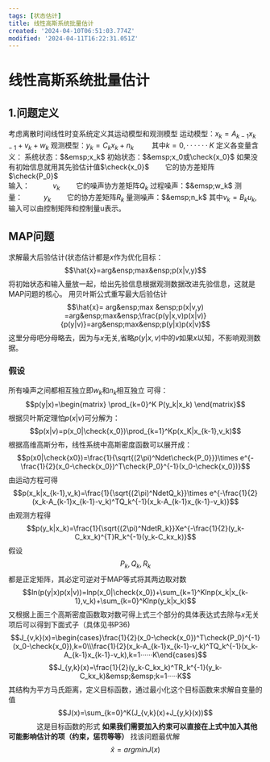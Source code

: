 ```yaml
---
tags: [状态估计]
title: 线性高斯系统批量估计
created: '2024-04-10T06:51:03.774Z'
modified: '2024-04-11T16:22:31.051Z'
---
```


# 线性高斯系统批量估计
## 1.问题定义
考虑离散时间线性时变系统定义其运动模型和观测模型
运动模型：$x_{k}= A_{k-1}x_{k-1}+v_{k}+w_{k}$
观测模型：$y_{k}=C_{k}x_{k}+n_{k}$ &emsp; &emsp;其中$k=0,······K$
定义各变量含义：
系统状态：$&emsp;x_k$
初始状态：$&emsp;x_0或\check{x_0}$ 如果没有初始信息就用其先验估计值$\check{x_0}$    &emsp;&emsp;它的协方差矩阵$\check{P_0}$           
输入：   &emsp;&emsp;&emsp;$v_k$      &emsp;&emsp;它的噪声协方差矩阵$Q_k$
过程噪声：$&emsp;w_k$
测量：&emsp;&emsp;&emsp;$y_k$        &emsp;&emsp;它的协方差矩阵$R_k$
量测噪声：$&emsp;n_k$
其中$v_k=B_ku_k$,输入可以由控制矩阵和控制量u表示。
## MAP问题
求解最大后验估计(状态估计都是$x$作为优化目标：
$$\hat{x}=arg&ensp;max&ensp;p(x|v,y)$$
将初始状态和输入量放一起，给出先验信息根据观测数据改进先验信息，这就是MAP问题的核心。
用贝叶斯公式重写最大后验估计
$$\hat{x}= arg&ensp;max &ensp;p(x|v,y) =arg&ensp;max&ensp;\frac{p(y|x,v)p(x|v)}{p(y|v)}=arg&ensp;max&ensp;p(y|x)p(x|v)$$ 
这里分母吧分母略去，因为与$x$无关,省略$p(y|x,v)$中的$v$如果$x$以知，不影响观测数据。
### 假设
所有噪声之间都相互独立即$w_k$和$n_k$相互独立
可得：
$$p(y|x)=\begin{matrix} \prod_{k=0}^K P(y_k|x_k) \end{matrix}$$
根据贝叶斯定理怕$p(x|v)$可分解为：
$$p(x|v)=p(x_0|\check{x_0})\prod_{k=1}^Kp(x_K|x_{k-1},v_k)$$
根据高维高斯分布，线性系统中高斯密度函数可以展开成：
$$p(x0|\check{x0})=\frac{1}{\sqrt{(2\pi)^Ndet\check{P_0}}}\times e^{-\frac{1}{2}(x_0-\check{x_0})^T\check{P_0}^{-1}(x_0-\check{x_0})}$$
由运动方程可得
$$p(x_k|x_{k-1},v_k)=\frac{1}{\sqrt{(2\pi)^NdetQ_k}}\times e^{-\frac{1}{2}(x_k-A_{k-1}x_{k-1}-v_k)^TQ_k^{-1}(x_k-A_{k-1}x_{k-1}-v_k)}$$
由观测方程得
$$p(y_k|x_k)=\frac{1}{\sqrt{(2\pi)^NdetR_k}}Xe^{-\frac{1}{2}(y_k-C_kx_k)^{T}R_k^{-1}(y_k-C_kx_k)}$$
假设$$P_k,Q_k,R_k$$都是正定矩阵，其必定可逆对于MAP等式将其两边取对数
$$ln(p(y|x)p(x|v))=lnp(x_0|\check{x_0})+\sum_{k=1}^Klnp(x_k|x_{k-1},v_k)+\sum_{k=0}^Klnp(y_k|x_k)$$
又根据上面三个高斯密度函数取对数可得上式三个部分的具体表达式去除与$x$无关项后可以得到下面式子（具体见书P36)
$$J_{v,k}(x)=\begin{cases}\frac{1}{2}(x_0-\check{x_0})^T\check{P_0}^{-1}(x_0-\check{x_0}),k=0\\\frac{1}{2}(x_k-A_{k-1}x_{k-1}-v_k)^TQ_k^{-1}(x_k-A_{k-1}x_{k-1}-v_k),k=1······K\end{cases}$$
$$J_{y,k}(x)=\frac{1}{2}(y_k-C_kx_k)^TR_k^{-1}(y_k-C_kx_k)&emsp;&emsp;k=1·····K$$
其结构为平方马氏距离，定义目标函数，通过最小化这个目标函数来求解自变量的值
$$J(x)=\sum_{k=0}^K(J_{v,k}(x)+J_{y,k}(x))$$      &emsp;&emsp;&emsp;&emsp;这是目标函数的形式
****如果我们需要加入约束可以直接在上式中加入其他可能影响估计的项（约束，惩罚等等）****
找该问题最优解
$$\hat{x}=argminJ(x)$$

